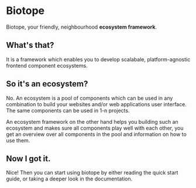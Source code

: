 # Biotope
Biotope, your friendly, neighbourhood __ecosystem framework__.

## What's that?
It is a framework which enables you to develop scalabale, platform-agnostic frontend component ecosystems.

## So it's an ecosystem?
No. An ecosystem is a pool of components which can be used in any combination to build your websites and/or web applications user interface. The same components can be used in 1-n projects.

An ecosystem framework on the other hand helps you building such an ecosystem and makes sure all components play well with each other, you get an overview over all components in the pool and information on how to use them.

## Now I got it.
Nice! Then you can start using biotope by either reading the quick start guide, or taking a deeper look in the documentation.

